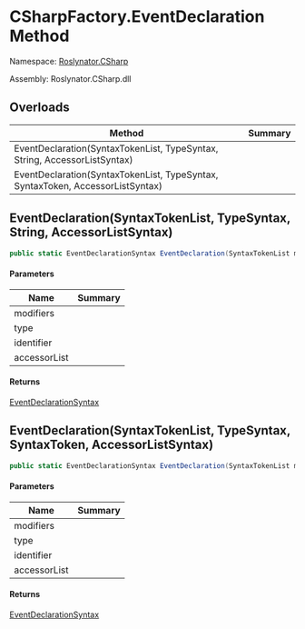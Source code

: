 # CSharpFactory\.EventDeclaration Method

Namespace: [Roslynator.CSharp](../../README.md)

Assembly: Roslynator\.CSharp\.dll

## Overloads

| Method | Summary |
| ------ | ------- |
| EventDeclaration\(SyntaxTokenList, TypeSyntax, String, AccessorListSyntax\) | |
| EventDeclaration\(SyntaxTokenList, TypeSyntax, SyntaxToken, AccessorListSyntax\) | |

## EventDeclaration\(SyntaxTokenList, TypeSyntax, String, AccessorListSyntax\)

```csharp
public static EventDeclarationSyntax EventDeclaration(SyntaxTokenList modifiers, TypeSyntax type, string identifier, AccessorListSyntax accessorList)
```

#### Parameters

| Name | Summary |
| ---- | ------- |
| modifiers | |
| type | |
| identifier | |
| accessorList | |

#### Returns

[EventDeclarationSyntax](https://docs.microsoft.com/en-us/dotnet/api/microsoft.codeanalysis.csharp.syntax.eventdeclarationsyntax)

## EventDeclaration\(SyntaxTokenList, TypeSyntax, SyntaxToken, AccessorListSyntax\)

```csharp
public static EventDeclarationSyntax EventDeclaration(SyntaxTokenList modifiers, TypeSyntax type, SyntaxToken identifier, AccessorListSyntax accessorList)
```

#### Parameters

| Name | Summary |
| ---- | ------- |
| modifiers | |
| type | |
| identifier | |
| accessorList | |

#### Returns

[EventDeclarationSyntax](https://docs.microsoft.com/en-us/dotnet/api/microsoft.codeanalysis.csharp.syntax.eventdeclarationsyntax)

